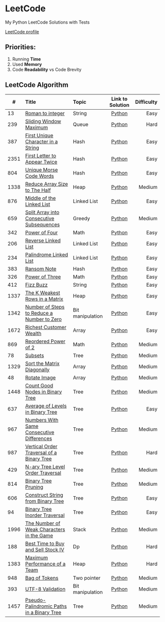 # LeetCode

My Python LeetCode Solutions with Tests

[LeetCode profile](https://leetcode.com/maatkara/)

## Priorities:

1. Running **Time**
2. Used **Memory**
3. Code **Readability** vs Code Brevity

## LeetCode Algorithm

| #    | Title                                                                                                                   | Topic            |                                                 Link to Solution                                                  | Difficulty |
|------|:------------------------------------------------------------------------------------------------------------------------|:-----------------|:-----------------------------------------------------------------------------------------------------------------:|-----------:|
| 13   | [Roman to integer](https://leetcode.com/problems/roman-to-integer/)                                                     | String           |               [Python](https://github.com/maatkara/LeetCode/blob/main/easy/roman_to_integer_13.py)                |       Easy |
| 239  | [Sliding Window Maximum](https://leetcode.com/problems/sliding-window-maximum/)                                         | Queue            |              [Python](https://github.com/maatkara/LeetCode/blob/main/hard/sliding_window_max_239.py)              |       Hard |
| 387  | [First Unique Character in a String](https://leetcode.com/problems/first-unique-character-in-a-string/)                 | Hash             |            [Python](https://github.com/maatkara/LeetCode/blob/main/easy/first_unique_ch_string_387.py)            |       Easy |
| 2351 | [First Letter to Appear Twice](https://leetcode.com/problems/first-letter-to-appear-twice/)                             | Hash             |        [Python](https://github.com/maatkara/LeetCode/blob/main/easy/first_letter_to_appear_twice_2351.py)         |       Easy |
| 804  | [Unique Morse Code Words](https://leetcode.com/problems/unique-morse-code-words/)                                       | Hash             |           [Python](https://github.com/maatkara/LeetCode/blob/main/easy/unique_morse_code_words_804.py)            |       Easy |
| 1338 | [Reduce Array Size to The Half](https://leetcode.com/problems/reduce-array-size-to-the-half/)                           | Heap             |             [Python](https://github.com/maatkara/LeetCode/blob/main/medium/reduce_array_size_1338.py)             |     Medium |
| 876  | [Middle of the Linked List](https://leetcode.com/problems/middle-of-the-linked-list/)                                   | Linked List      |          [Python](https://github.com/maatkara/LeetCode/blob/main/easy/middle_of_the_linked_list_876.py)           |       Easy |
| 659  | [Split Array into Consecutive Subsequences](https://leetcode.com/problems/split-array-into-consecutive-subsequences/)   | Greedy           | [Python](https://github.com/maatkara/LeetCode/blob/main/medium/split_array_into_consecutive_subsequences_659.py)  |     Medium |
| 342  | [Power of Four](https://leetcode.com/problems/power-of-four/)                                                           | Math             |                [Python](https://github.com/maatkara/LeetCode/blob/main/easy/power_of_four_342.py)                 |       Easy |
| 206  | [Reverse Linked List](https://leetcode.com/problems/reverse-linked-list/)                                               | Linked List      |             [Python](https://github.com/maatkara/LeetCode/blob/main/easy/reverse_linked_list_206.py)              |       Easy |
| 234  | [Palindrome Linked List](https://leetcode.com/problems/palindrome-linked-list/)                                         | Linked List      |            [Python](https://github.com/maatkara/LeetCode/blob/main/easy/palindrome_linked_list_234.py)            |       Easy |
| 383  | [Ransom Note](https://leetcode.com/problems/ransom-note/)                                                               | Hash             |                 [Python](https://github.com/maatkara/LeetCode/blob/main/easy/ransom_note_383.py)                  |       Easy |
| 326  | [Power of Three](https://leetcode.com/problems/power-of-three/)                                                         | Math             |                [Python](https://github.com/maatkara/LeetCode/blob/main/easy/power_of_three_326.py)                |       Easy |
| 412  | [Fizz Buzz](https://leetcode.com/problems/fizz-buzz/)                                                                   | String           |                  [Python](https://github.com/maatkara/LeetCode/blob/main/easy/fizz_buzz_412.py)                   |       Easy |
| 1337 | [The K Weakest Rows in a Matrix](https://leetcode.com/problems/the-k-weakest-rows-in-a-matrix/)                         | Heap             |          [Python](https://github.com/maatkara/LeetCode/blob/main/easy/k_weakest_rows_in_matrix_1337.py)           |       Easy |
| 1342 | [Number of Steps to Reduce a Number to Zero](https://leetcode.com/problems/number-of-steps-to-reduce-a-number-to-zero/) | Bit manipulation |    [Python](https://github.com/maatkara/LeetCode/blob/main/easy/number_of_steps_to_reduce_number_to_0_1342.py)    |       Easy |
| 1672 | [Richest Customer Wealth](https://leetcode.com/problems/richest-customer-wealth/)                                       | Array            |           [Python](https://github.com/maatkara/LeetCode/blob/main/easy/richest_customer_wealth_1672.py)           |       Easy |
| 869  | [Reordered Power of 2](https://leetcode.com/problems/reordered-power-of-2/)                                             | Math             |            [Python](https://github.com/maatkara/LeetCode/blob/main/medium/reordered_power_of_2_869.py)            |     Medium |
| 78   | [Subsets](https://leetcode.com/problems/subsets/)                                                                       | Tree             |                   [Python](https://github.com/maatkara/LeetCode/blob/main/medium/subsets_78.py)                   |     Medium |
| 1329 | [Sort the Matrix Diagonally](https://leetcode.com/problems/sort-the-matrix-diagonally/)                                 | Array            |        [Python](https://github.com/maatkara/LeetCode/blob/main/medium/sort_the_matrix_diagonally_1329.py)         |     Medium |
| 48   | [Rotate Image](https://leetcode.com/problems/rotate-image/)                                                             | Array            |                [Python](https://github.com/maatkara/LeetCode/blob/main/medium/rotate_image_48.py)                 |     Medium |
| 1448 | [Count Good Nodes in Binary Tree](https://leetcode.com/problems/count-good-nodes-in-binary-tree/)                       | Tree             |      [Python](https://github.com/maatkara/LeetCode/blob/main/medium/count_good_nodes_in_binary_tree_1448.py)      |     Medium |
| 637  | [Average of Levels in Binary Tree](https://leetcode.com/problems/average-of-levels-in-binary-tree/)                     | Tree             |       [Python](https://github.com/maatkara/LeetCode/blob/main/easy/average_of_levels_in_binary_tree_637.py)       |       Easy |
| 967  | [Numbers With Same Consecutive Differences](https://leetcode.com/problems/numbers-with-same-consecutive-differences/)   | Tree             | [Python](https://github.com/maatkara/LeetCode/blob/main/medium/numbers_with_same_consecutive_differences_967.py)  |     Medium |
| 987  | [Vertical Order Traversal of a Binary Tree](https://leetcode.com/problems/vertical-order-traversal-of-a-binary-tree/)   | Tree             |  [Python](https://github.com/maatkara/LeetCode/blob/main/hard/vertical_order_traversal_of_a_binary_tree_987.py)   |       Hard |
| 429  | [N-ary Tree Level Order Traversal](https://leetcode.com/problems/n-ary-tree-level-order-traversal/)                     | Tree             |      [Python](https://github.com/maatkara/LeetCode/blob/main/medium/nary_tree_level_order_traversal_429.py)       |     Medium |
| 814  | [Binary Tree Pruning](https://leetcode.com/problems/binary-tree-pruning/)                                               | Tree             |            [Python](https://github.com/maatkara/LeetCode/blob/main/medium/binary_tree_pruning_814.py)             |     Medium |
| 606  | [Construct String from Binary Tree](https://leetcode.com/problems/construct-string-from-binary-tree/)                   | Tree             |      [Python](https://github.com/maatkara/LeetCode/blob/main/easy/construct_string_from_binary_tree_606.py)       |       Easy |
| 94   | [Binary Tree Inorder Traversal](https://leetcode.com/problems/binary-tree-inorder-traversal/)                           | Tree             |         [Python](https://github.com/maatkara/LeetCode/blob/main/easy/binary_tree_inorder_traversal_94.py)         |       Easy |
| 1996 | [The Number of Weak Characters in the Game](https://leetcode.com/problems/the-number-of-weak-characters-in-the-game/)   | Stack            | [Python](https://github.com/maatkara/LeetCode/blob/main/medium/the_number_of_weak_characters_in_the_game_1996.py) |     Medium |
| 188  | [Best Time to Buy and Sell Stock IV](https://leetcode.com/problems/best-time-to-buy-and-sell-stock-iv/)                 | Dp               |      [Python](https://github.com/maatkara/LeetCode/blob/main/hard/best_time_to_buy_and_sell_stock_IV_188.py)      |       Hard |
| 1383 | [Maximum Performance of a Team](https://leetcode.com/problems/maximum-performance-of-a-team/)                           | Heap             |        [Python](https://github.com/maatkara/LeetCode/blob/main/hard/maximum_performance_of_a_team_1383.py)        |       Hard |
| 948  | [Bag of Tokens](https://leetcode.com/problems/bag-of-tokens/)                                                           | Two pointer      |               [Python](https://github.com/maatkara/LeetCode/blob/main/medium/bag-of-tokens-948.py)                |     Medium |
| 393  | [UTF-8 Validation](https://leetcode.com/problems/utf-8-validation/)                                                     | Bit manipulation |              [Python](https://github.com/maatkara/LeetCode/blob/main/medium/utf-8-validation-393.py)              |     Medium |
| 1457 | [Pseudo-Palindromic Paths in a Binary Tree](https://leetcode.com/problems/pseudo-palindromic-paths-in-a-binary-tree/)   | Tree             | [Python](https://github.com/maatkara/LeetCode/blob/main/medium/pseudo-palindromic-paths-in-a-binary-tree-1457py)  |     Medium |


